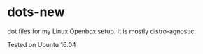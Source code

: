 # dots-new
dot files for my Linux Openbox setup. It is mostly distro-agnostic.

Tested on Ubuntu 16.04
